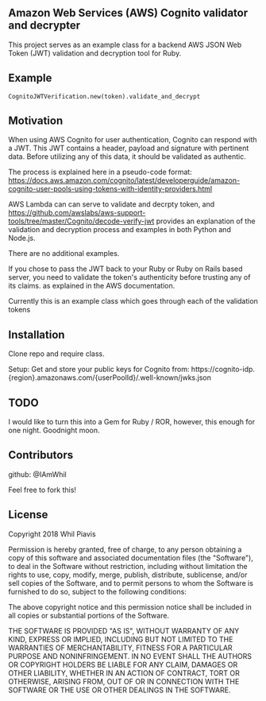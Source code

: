 ## Amazon Web Services (AWS) Cognito validator and decrypter

This project serves as an example class for a backend AWS JSON Web Token (JWT) validation and decryption tool for Ruby.  

## Example

```
CognitoJWTVerification.new(token).validate_and_decrypt
```

## Motivation

When using AWS Cognito for user authentication, Cognito can respond with a JWT.  This JWT contains a header, payload and signature with pertinent data.  Before utilizing any of this data, it should be validated as authentic.

The process is  explained here in a pseudo-code format: https://docs.aws.amazon.com/cognito/latest/developerguide/amazon-cognito-user-pools-using-tokens-with-identity-providers.html 

AWS Lambda can can serve to validate and decrpty token, and https://github.com/awslabs/aws-support-tools/tree/master/Cognito/decode-verify-jwt provides an explanation of the validation and decryption process and examples in both Python and Node.js.

There are no additional examples.

If you chose to pass the JWT back to your Ruby or Ruby on Rails based server, you need to validate the token's authenticity before trusting any of its claims. as explained in the AWS documentation.

Currently this is an example class which goes through each of the validation tokens

## Installation

Clone repo and require class.

Setup:
Get and store your public keys for Cognito from:
https://cognito-idp.{region}.amazonaws.com/{userPoolId}/.well-known/jwks.json

## TODO 

I would like to turn this into a Gem for Ruby / ROR, however, this enough for one night.
Goodnight moon.

## Contributors

github: @IAmWhil

Feel free to fork this!

## License

Copyright 2018 Whil Piavis

Permission is hereby granted, free of charge, to any person obtaining a copy of this software and associated documentation files (the "Software"), to deal in the Software without restriction, including without limitation the rights to use, copy, modify, merge, publish, distribute, sublicense, and/or sell copies of the Software, and to permit persons to whom the Software is furnished to do so, subject to the following conditions:

The above copyright notice and this permission notice shall be included in all copies or substantial portions of the Software.

THE SOFTWARE IS PROVIDED "AS IS", WITHOUT WARRANTY OF ANY KIND, EXPRESS OR IMPLIED, INCLUDING BUT NOT LIMITED TO THE WARRANTIES OF MERCHANTABILITY, FITNESS FOR A PARTICULAR PURPOSE AND NONINFRINGEMENT. IN NO EVENT SHALL THE AUTHORS OR COPYRIGHT HOLDERS BE LIABLE FOR ANY CLAIM, DAMAGES OR OTHER LIABILITY, WHETHER IN AN ACTION OF CONTRACT, TORT OR OTHERWISE, ARISING FROM, OUT OF OR IN CONNECTION WITH THE SOFTWARE OR THE USE OR OTHER DEALINGS IN THE SOFTWARE.